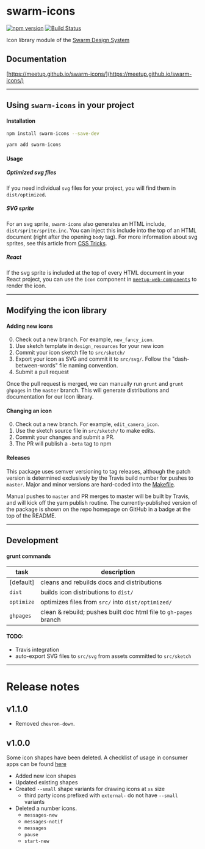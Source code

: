 swarm-icons
===========
[![npm version](https://badge.fury.io/js/swarm-icons.svg)](https://badge.fury.io/js/swarm-icons)
[![Build Status](https://travis-ci.org/meetup/swarm-icons.svg?branch=master)](https://travis-ci.org/meetup/swarm-icons)

Icon library module of the [Swarm Design System](https://github.com/meetup/swarm-design-system)

## Documentation
[https://meetup.github.io/swarm-icons/](https://meetup.github.io/swarm-icons/)

---------

## Using `swarm-icons` in your project

#### Installation

```bash
npm install swarm-icons --save-dev
```

```bash
yarn add swarm-icons
```

#### Usage

##### Optimized svg files
If you need individual `svg` files for your project, you will find them in `dist/optimized`.

##### SVG sprite
For an svg sprite, `swarm-icons` also generates an HTML include, `dist/sprite/sprite.inc`.
You can inject this include into the top of an HTML document (right after the opening `body` tag).
For more information about svg sprites, see this article from [CSS Tricks](https://css-tricks.com/svg-sprites-use-better-icon-fonts/).

##### React
If the svg sprite is included at the top of every HTML document in your React project, you can use the
`Icon` component in [`meetup-web-components`](https://github.com/meetup/meetup-web-components) to render the icon.

----------

## Modifying the icon library

#### Adding new icons
0. Check out a new branch. For example, `new_fancy_icon`.
1. Use sketch template in `design_resources` for your new icon
2. Commit your icon sketch file to `src/sketch/`
3. Export your icon as SVG and commit it to `src/svg/`. Follow the "dash-between-words" file naming convention.
4. Submit a pull request

Once the pull request is merged, we can manually run `grunt` and `grunt ghpages` in
the `master` branch. This will generate distributions and documentation for our Icon library.

#### Changing an icon
0. Check out a new branch. For example, `edit_camera_icon`.
1. Use the sketch source file in `src/sketch/` to make edits.
2. Commit your changes and submit a PR.
3. The PR will publish a `-beta` tag to npm

#### Releases
This package uses semver versioning to tag releases, although the patch version
is determined exclusively by the Travis build number for pushes to `master`.
Major and minor versions are hard-coded into the [Makefile](Makefile#L2).

Manual pushes to `master` and PR merges to master will be built by Travis, and
will kick off the yarn publish routine. The currently-published version of the
package is shown on the repo homepage on GitHub in a badge at the top of the
README.

----------

## Development

#### grunt commands

task         | description
------------ | ------------------------
[default]    | cleans and rebuilds docs and distributions
`dist`       | builds icon distributions to `dist/`
`optimize`   | optimizes files from `src/` into `dist/optimized/`
`ghpages`    | clean & rebuild; pushes built doc html file to `gh-pages` branch

#### TODO:
- Travis integration
- auto-export SVG files to `src/svg` from assets committed to `src/sketch`

---------

# Release notes

## v1.1.0
- Removed `chevron-down`.

## v1.0.0
Some icon shapes have been deleted. A checklist of usage in consumer apps can be found [here](https://docs.google.com/a/meetup.com/spreadsheets/d/1wgm7-aooN_FJkSnnzS6JbempVaazqX3suBtQv9Q0tNY/edit?usp=sharing)

- Added new icon shapes
- Updated existing shapes
- Created `--small` shape variants for drawing icons at `xs` size
	- third party icons prefixed with `external-` do not have `--small` variants
- Deleted a number icons.
	- `messages-new`
	- `messages-notif`
	- `messages`
	- `pause`
	- `start-new`
